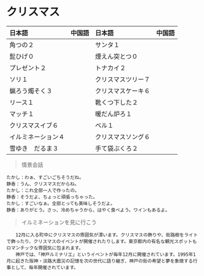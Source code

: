 # クリスマス

|日本語                            | 中国語 | 日本語                                | 中国語 |
| :-------------------------------- | :----- | :------------------------------------ | :----- |
| <ruby>角つの２</ruby>           |        | <ruby>サンタ１</ruby>                   |        |
| <ruby>髭ひげ０</ruby>           |        | <ruby>煙えん突とつ０</ruby>                   |        |
| <ruby>プレゼント２</ruby>           |        | <ruby>トナカイ２</ruby>                   |        |
| <ruby>ソリ１</ruby>           |        | <ruby>クリスマスツリー７</ruby>                   |        |
| <ruby>蝋ろう燭そく３</ruby>           |        | <ruby>クリスマスケーキ６</ruby>                   |        |
| <ruby>リース１</ruby>           |        | <ruby>靴くつ下した２</ruby>                   |        |
| <ruby>マッチ１</ruby>           |        | <ruby>暖だん炉ろ１</ruby>                   |        |
| <ruby>クリスマスイブ６</ruby>           |        | <ruby>ベル１</ruby>                   |        |
| <ruby>イルミネーション４</ruby>           |        | <ruby>クリスマスソング６</ruby>                   |        |
| <ruby>雪ゆき　だるま３</ruby>           |        | <ruby>手て袋ぶくろ２</ruby>                   |        |

> 情景会話

```text
たかし：わぁ、すごいごちそうだね。
静香：うん、クリスマスだからね。
たかし：これ全部一人で作ったの。
静香：そうだよ、ちょっと頑張っちゃった。
たかし：すごいなぁ。全部とっても美味しそうだよ。
静香：ありがとう。さっ、冷めちゃうから、はやく食べよう。ワインもあるよ。
```

> イルミネーションを見に行こう

```text
　　12月に入る町中にクリスマスの雰囲気が漂います。クリスマスの飾りや、街路樹をライトで飾ったり、クリスマスのイベントが開催されたりします。東京都内の有名な観光スポットもロマンチックな雰囲気に包まれます。
　　神戸では、「神戸ルミナリエ」というイベントが毎年12月に開催されています。1995年1月に起きた阪神・淡路大震災の記憶を次の世代に語り継ぎ、神戸の街の希望と夢を象徴する行事として、毎年開催されています。
```
